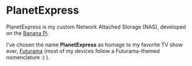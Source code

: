 PlanetExpress
=============
PlanetExpress is my custom Network Attached Storage (NAS), developed on the [Banana Pi](http://www.banana-pi.org).

I've chosen the name **PlanetExpress** as homage to my favorite TV show ever, [Futurama](https://en.wikipedia.org/wiki/Futurama) (most of my devices follow a Futurama-themed nomenclature :) ).
